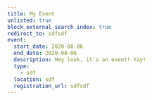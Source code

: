 ```yaml
---
title: My Event
unlisted: true
block_external_search_index: true
redirect_to: sdfsdf
event:
  start_date: 2020-08-06
  end_date: 2020-08-06
  description: Hey look, it's an event! Yay!
  type:
    - sdf
  location: sdf
  registration_url: sdfsdf
---
```

